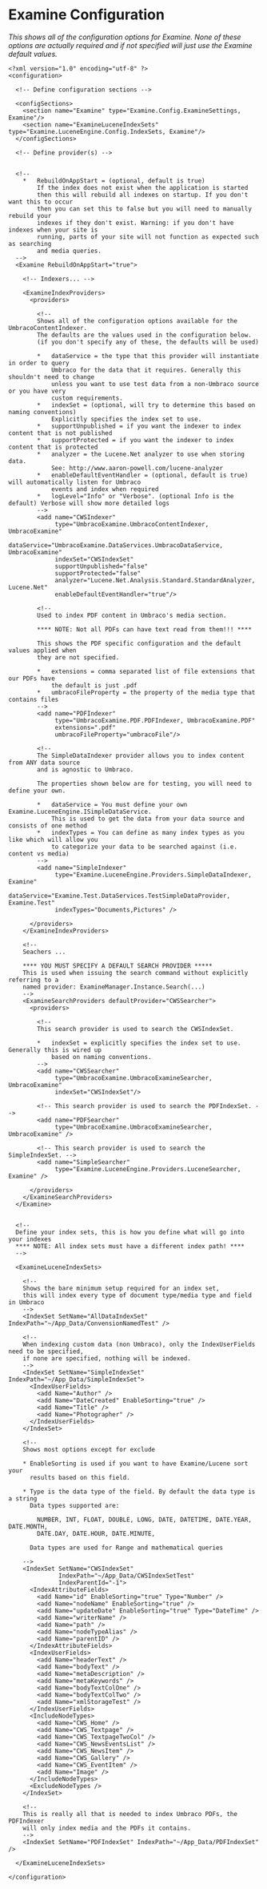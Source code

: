 # Examine Configuration
_This shows all of the configuration options for Examine. None of these options are actually required and if not specified will just use the Examine default values._

	<?xml version="1.0" encoding="utf-8" ?>
	<configuration>

	  <!-- Define configuration sections -->

	  <configSections>
		<section name="Examine" type="Examine.Config.ExamineSettings, Examine"/>
		<section name="ExamineLuceneIndexSets" type="Examine.LuceneEngine.Config.IndexSets, Examine"/>
	  </configSections>

	  <!-- Define provider(s) -->


	  <!--
	  	* 	RebuildOnAppStart = (optional, default is true)
	  		If the index does not exist when the application is started
			then this will rebuild all indexes on startup. If you don't want this to occur
			then you can set this to false but you will need to manually rebuild your
			indexes if they don't exist. Warning: if you don't have indexes when your site is
			running, parts of your site will not function as expected such as searching
			and media queries.
	  -->
	  <Examine RebuildOnAppStart="true">

		<!-- Indexers... -->

		<ExamineIndexProviders>
		  <providers>

			<!--
			Shows all of the configuration options available for the UmbracoContentIndexer.
			The defaults are the values used in the configuration below.
			(if you don't specify any of these, the defaults will be used)

			*   dataService = the type that this provider will instantiate in order to query
				Umbraco for the data that it requires. Generally this shouldn't need to change
				unless you want to use test data from a non-Umbraco source or you have very
				custom requirements.
			*   indexSet = (optional, will try to determine this based on naming conventions)
				Explicitly specifies the index set to use.
			*   supportUnpublished = if you want the indexer to index content that is not published
			*   supportProtected = if you want the indexer to index content that is protected
			*   analyzer = the Lucene.Net analyzer to use when storing data.
				See: http://www.aaron-powell.com/lucene-analyzer
			*   enableDefaultEventHandler = (optional, default is true) will automatically listen for Umbraco
				events and index when required
			*   logLevel="Info" or "Verbose". (optional Info is the default) Verbose will show more detailed logs
			-->
			<add name="CWSIndexer"
				 type="UmbracoExamine.UmbracoContentIndexer, UmbracoExamine"
				 dataService="UmbracoExamine.DataServices.UmbracoDataService, UmbracoExamine"
				 indexSet="CWSIndexSet"
				 supportUnpublished="false"
				 supportProtected="false"
				 analyzer="Lucene.Net.Analysis.Standard.StandardAnalyzer, Lucene.Net"
				 enableDefaultEventHandler="true"/>

			<!--
			Used to index PDF content in Umbraco's media section.

			**** NOTE: Not all PDFs can have text read from them!!! ****

			This shows the PDF specific configuration and the default values applied when
			they are not specified.

			*   extensions = comma separated list of file extensions that our PDFs have
				the default is just .pdf
			*   umbracoFileProperty = the property of the media type that contains files
			-->
			<add name="PDFIndexer"
				 type="UmbracoExamine.PDF.PDFIndexer, UmbracoExamine.PDF"
				 extensions=".pdf"
				 umbracoFileProperty="umbracoFile"/>

			<!--
			The SimpleDataIndexer provider allows you to index content from ANY data source
			and is agnostic to Umbraco.

			The properties shown below are for testing, you will need to define your own.

			*   dataService = You must define your own Examine.LuceneEngine.ISimpleDataService.
				This is used to get the data from your data source and consists of one method
			*   indexTypes = You can define as many index types as you like which will allow you
				to categorize your data to be searched against (i.e. content vs media)
			-->
			<add name="SimpleIndexer"
				 type="Examine.LuceneEngine.Providers.SimpleDataIndexer, Examine"
				 dataService="Examine.Test.DataServices.TestSimpleDataProvider, Examine.Test"
				 indexTypes="Documents,Pictures" />

		  </providers>
		</ExamineIndexProviders>

		<!--
		Seachers ...

		**** YOU MUST SPECIFY A DEFAULT SEARCH PROVIDER *****
		This is used when issuing the search command without explicitly referring to a
		named provider: ExamineManager.Instance.Search(...)
		-->
		<ExamineSearchProviders defaultProvider="CWSSearcher">
		  <providers>

			<!--
			This search provider is used to search the CWSIndexSet.

			*   indexSet = explicitly specifies the index set to use. Generally this is wired up
				based on naming conventions.
			-->
			<add name="CWSSearcher"
				 type="UmbracoExamine.UmbracoExamineSearcher, UmbracoExamine"
				 indexSet="CWSIndexSet"/>

			<!-- This search provider is used to search the PDFIndexSet. -->
			<add name="PDFSearcher"
				 type="UmbracoExamine.UmbracoExamineSearcher, UmbracoExamine" />

			<!-- This search provider is used to search the SimpleIndexSet. -->
			<add name="SimpleSearcher"
				 type="Examine.LuceneEngine.Providers.LuceneSearcher, Examine" />

		  </providers>
		</ExamineSearchProviders>
	  </Examine>


	  <!--
	  Define your index sets, this is how you define what will go into your indexes
	  **** NOTE: All index sets must have a different index path! ****
	  -->

	  <ExamineLuceneIndexSets>

		<!--
		Shows the bare minimum setup required for an index set,
		this will index every type of document type/media type and field in Umbraco
		-->
		<IndexSet SetName="AllDataIndexSet" IndexPath="~/App_Data/ConvensionNamedTest" />

		<!--
		When indexing custom data (non Umbraco), only the IndexUserFields need to be specified,
		if none are specified, nothing will be indexed.
		-->
		<IndexSet SetName="SimpleIndexSet" IndexPath="~/App_Data/SimpleIndexSet">
		  <IndexUserFields>
			<add Name="Author" />
			<add Name="DateCreated" EnableSorting="true" />
			<add Name="Title" />
			<add Name="Photographer" />
		  </IndexUserFields>
		</IndexSet>

		<!--
		Shows most options except for exclude

		* EnableSorting is used if you want to have Examine/Lucene sort your
		  results based on this field.

		* Type is the data type of the field. By default the data type is a string
		  Data types supported are:

			NUMBER, INT, FLOAT, DOUBLE, LONG, DATE, DATETIME, DATE.YEAR, DATE.MONTH,
			DATE.DAY, DATE.HOUR, DATE.MINUTE,

		  Data types are used for Range and mathematical queries

		-->
		<IndexSet SetName="CWSIndexSet"
				  IndexPath="~/App_Data/CWSIndexSetTest"
				  IndexParentId="-1">
		  <IndexAttributeFields>
			<add Name="id" EnableSorting="true" Type="Number" />
			<add Name="nodeName" EnableSorting="true" />
			<add Name="updateDate" EnableSorting="true" Type="DateTime" />
			<add Name="writerName" />
			<add Name="path" />
			<add Name="nodeTypeAlias" />
			<add Name="parentID" />
		  </IndexAttributeFields>
		  <IndexUserFields>
			<add Name="headerText" />
			<add Name="bodyText" />
			<add Name="metaDescription" />
			<add Name="metaKeywords" />
			<add Name="bodyTextColOne" />
			<add Name="bodyTextColTwo" />
			<add Name="xmlStorageTest" />
		  </IndexUserFields>
		  <IncludeNodeTypes>
			<add Name="CWS_Home" />
			<add Name="CWS_Textpage" />
			<add Name="CWS_TextpageTwoCol" />
			<add Name="CWS_NewsEventsList" />
			<add Name="CWS_NewsItem" />
			<add Name="CWS_Gallery" />
			<add Name="CWS_EventItem" />
			<add Name="Image" />
		  </IncludeNodeTypes>
		  <ExcludeNodeTypes />
		</IndexSet>

		<!--
		This is really all that is needed to index Umbraco PDFs, the PDFIndexer
		will only index media and the PDFs it contains.
		-->
		<IndexSet SetName="PDFIndexSet" IndexPath="~/App_Data/PDFIndexSet" />

	  </ExamineLuceneIndexSets>

	</configuration>
